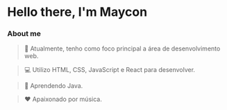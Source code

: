# Hello there, I'm Maycon

### About me

> 🎯 Atualmente, tenho como foco principal a área de desenvolvimento web.

> 💻 Utilizo HTML, CSS, JavaScript e React para desenvolver.

> 🌱 Aprendendo Java.

> ❤ Apaixonado por música.
